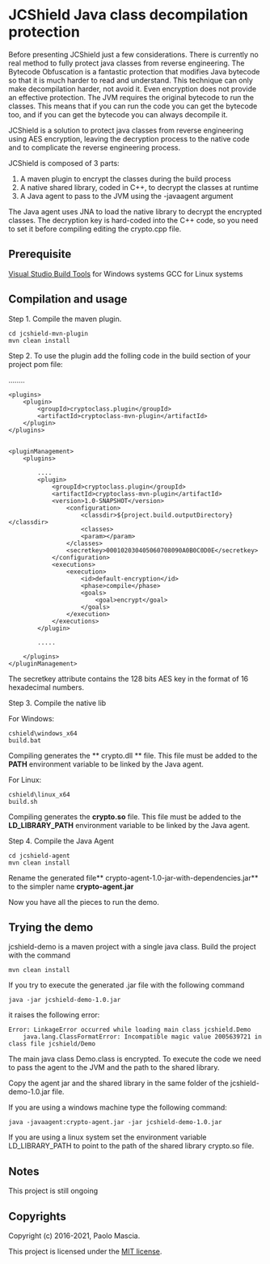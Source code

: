 # JCShield Java class decompilation protection


Before presenting JCShield just a few considerations. 
There is currently no real method to fully protect java classes from reverse engineering. 
The  Bytecode Obfuscation is a fantastic protection that modifies Java bytecode so that it is much harder to read and understand. This technique can only make decompilation harder, not avoid it.
Even encryption does not provide an effective protection. The JVM requires the original bytecode to run the classes.  This means that if you can run the code you can get the bytecode too, and if you can get  the bytecode  you can always decompile it.

JCShield is a solution to protect java classes from reverse engineering using AES encryption, leaving the decryption process to the native code and to complicate the reverse engineering process.

JCShield is  composed of 3 parts:

1. A maven plugin to encrypt the classes during the build process
2. A native shared library, coded in C++, to decrypt the classes at runtime
3. A Java agent to pass to the JVM using the -javaagent argument


The Java agent uses JNA to load the native library to decrypt the encrypted classes.
The decryption key is hard-coded into the C++ code, so you need to set it before compiling editing the crypto.cpp file.

## Prerequisite

[Visual Studio Build Tools] for Windows systems
GCC for Linux systems

## Compilation and usage

Step 1. Compile the maven plugin. 

	cd jcshield-mvn-plugin
	mvn clean install

Step 2. To use the plugin add the folling code in the build section of your project pom file:

<build>
	........

	<plugins>
		<plugin>
			<groupId>cryptoclass.plugin</groupId>
			<artifactId>cryptoclass-mvn-plugin</artifactId>
		</plugin>			
	</plugins>


	<pluginManagement>
		<plugins>

			....
			<plugin>
				<groupId>cryptoclass.plugin</groupId>
				<artifactId>cryptoclass-mvn-plugin</artifactId>
				<version>1.0-SNAPSHOT</version>
					<configuration>				    	
						<classdir>${project.build.outputDirectory}</classdir>
						<classes>
						<param></param>
					</classes>
					<secretkey>000102030405060708090A0B0C0D0E</secretkey>
				</configuration>	     
				<executions>
					<execution>
						<id>default-encryption</id>
						<phase>compile</phase>
						<goals>
							<goal>encrypt</goal>
						</goals>
					</execution>
				</executions>
			</plugin>

			.....

		</plugins>
	</pluginManagement>

</build>

The secretkey attribute contains the 128 bits AES key in the format of 16 hexadecimal numbers.

Step 3. Compile the native lib 
	
For Windows:

	cshield\windows_x64
	build.bat

Compiling generates the ** crypto.dll ** file. This file must be added to the **PATH** environment variable to be linked by the Java agent.

For Linux:

	cshield\linux_x64
	build.sh

Compiling generates the **crypto.so** file. This file must be added to the **LD_LIBRARY_PATH** environment variable to be linked by the Java agent.

Step 4. Compile the Java Agent

	cd jcshield-agent
	mvn clean install

Rename the generated file** crypto-agent-1.0-jar-with-dependencies.jar** to the simpler name **crypto-agent.jar**

Now you have all the pieces to run the demo.

## Trying the demo

jcshield-demo is a maven project with a single java class. Build the project with the command 

	mvn clean install
	
If you try to execute the generated .jar file  with the following command 

	java -jar jcshield-demo-1.0.jar 
	
it raises the following error:

	Error: LinkageError occurred while loading main class jcshield.Demo
        java.lang.ClassFormatError: Incompatible magic value 2005639721 in class file jcshield/Demo

The main java class Demo.class is encrypted. To execute the code we need to pass the agent to the JVM and the path to the shared library.

Copy the agent jar and the shared library in the same folder of the  jcshield-demo-1.0.jar  file. 

If you are using a windows machine type the following command:

	java -javaagent:crypto-agent.jar -jar jcshield-demo-1.0.jar

If you are using a linux system set the environment variable LD_LIBRARY_PATH to point to the path of the shared library crypto.so file.

## Notes
This project is still ongoing

## Copyrights

Copyright (c) 2016-2021, Paolo Mascia.

This project is licensed under the [MIT license].

 [MIT license]: https://opensource.org/licenses/MIT "MIT license"
 [Visual Studio Build Tools]: https://visualstudio.microsoft.com/it/downloads/ "VS Build Tools"
